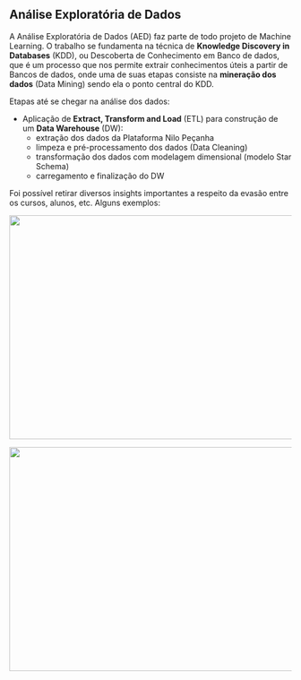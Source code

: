 ## Análise Exploratória de Dados

A Análise Exploratória de Dados (AED) faz parte de todo projeto de Machine Learning. O trabalho se fundamenta na técnica de **Knowledge Discovery in Databases** (KDD), ou Descoberta de Conhecimento
em Banco de dados, que é um processo que nos permite extrair conhecimentos úteis a partir de Bancos de dados, onde uma de suas etapas consiste na **mineração dos dados** (Data Mining) sendo ela o ponto central do KDD.

Etapas até se chegar na análise dos dados:

- Aplicação de **Extract, Transform and Load** (ETL) para construção de um **Data Warehouse** (DW):
    - extração dos dados da Plataforma Nilo Peçanha
    - limpeza e pré-processamento dos dados (Data Cleaning)
    - transformação dos dados com modelagem dimensional (modelo Star Schema)
    - carregamento e finalização do DW


Foi possível retirar diversos insights importantes a respeito da evasão entre os cursos, alunos, etc. Alguns exemplos:

<p align="center">
    <img  style="height:400px;width:700px;align:center;" src="https://res.cloudinary.com/dxwvax3zv/image/upload/v1684796179/newplot_4_zyvnki.png"/>
</p>

 <p align="center">
      <img  style="height:400px;width:700px;align:center;" src="https://res.cloudinary.com/dxwvax3zv/image/upload/v1684796179/newplot_8_espm2n.png"/>
 </p>
